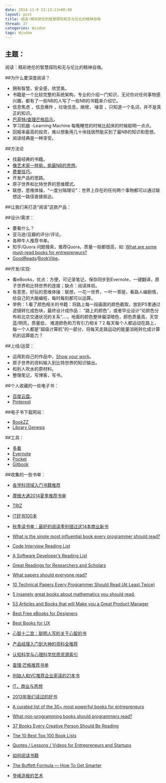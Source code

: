 ```yaml
---
date: 2014-11-9 22:13:13+00:00
layout: post
title: 阅读:精彩绝伦的智慧探险和无与伦比的精神自嗨
thread: 37
categories: Wisdom
tags: Wisdom
---
```


## 主题：
阅读：精彩绝伦的智慧探险和无与伦比的精神自嗨。


##为什么要深度阅读？
- 拥有智慧，安全感，欣赏美。
- 书籍是一个比较完整的系统架构，专业的介绍一门知识，无论你对任何事物感兴趣，都有了一些NB的人写了一些NB的书籍来介绍它。
- 信息焦虑 ，信息爆炸 ，垃圾信息，熵增， 噪音 ，只知道一个名词，并不是真正的知识。
- [巴菲特/查理芒格启示](http://geek4it.com/2014/10/19/%E6%9F%A5%E7%90%86%C2%B7%E8%8A%92%E6%A0%BC%EF%BC%9A%E5%9C%A8%E5%8D%97%E5%8A%A0%E5%B7%9E%E5%A4%A7%E5%AD%A6%E6%AF%95%E4%B8%9A%E5%85%B8%E7%A4%BC%E4%B8%8A%E7%9A%84%E6%BC%94%E8%AE%B2.html)。
- 学习机器 -Learning Machine  每晚睡觉的时候比起床的时候聪明一点点。
- 回报率最高的投资，难以想象用几十块钱居然能买到了最NB的知识和思想。
- 阅读经典是一种享受。

##方法论
- 找最经典的书籍。
- [像艺术家一样偷，偷最NB的思想](http://bit.ly/1f9432T)。
- [费曼技巧](http://bit.ly/1wSfdWj)。
- 开发产品的思路。
- 原子世界和比特世界的思维模式。
- 联想，思维体操，“一度分隔理论”：世界上存在的任何两个事物都可以通过联想这一路径直接抵达。

##让我们来打造“阅读”这款产品：

##设计/需求：
- 要看什么？
- 亚马逊/豆瓣的评分/评论。
- 各种牛人推荐书单。
- 知乎/Quora 问题搜索，推荐Quora，质量一般都很高，如: [What are some must-read books for entrepreneurs?](http://www.quora.com/What-are-some-must-read-books-for-entrepreneurs)
- [GoodReads](https://www.goodreads.com/)/[BookVibe](http://www.bookvibe.com/people/chunjianye)。

##开发/实现:
- 看eBooks，优点：方便，可记录笔记，保存同步到Evernote，一键翻译，原子世界和比特世界的连接；缺点：阅读体验。
- 有意思，好玩的思维体操：联想，一花一世界，一叶一菩提，看路人编剧情，给自己的大脑编程，每时每刻都可以运算。
- 举例：1.看了颜色相关的书籍：将路上每一段画面的颜色截取，放到PS里通过滤镜转化成色块，最终设计成作品： “路上的颜色”，或者毕业设计“论颜色分布和北京交通状况的关系”….，地面的颜色整体偏深暗色，颜色质量高，天空蓝/明亮，质量低， 难道颜色和万有引力相关？2.每天每个人都运动在路上，每一个人都是“超级计算机”的一部分，将每天走路运动的能量消耗转化成计算机的运算能力？

##上线/运营：
- 运用到自己的作品中，[Show your work](http://austinkleon.com/show-your-work/)。
- 原子世界的资料输入到比特世界的知识输出。
- 和别人吹水的原材料。
- 整理笔记，写博客，写书。

##个人收藏的一些电子书：
- [百度云盘](http://pan.baidu.com/s/1sjBGLxr)。
- [Pinterest](http://bit.ly/1DKMxNC)

##电子书下载网站：
- [BookZZ](http://bookzz.org/)
- [Library Genesis](http://gen.lib.rus.ec/)

##工具：
- [多看](http://bit.ly/1o5635E)
- [Evernote](https://evernote.com)
- [Pocket](http://bit.ly/1qWQxEd)
- [Gitbook](http://bit.ly/X59Til)

##收集的一些书单：
- [各学科领域入门书籍推荐](http://bit.ly/1s4SZcA)
- [摩根大通2014夏季推荐书单](http://bit.ly/1rNeVIk)
- [TRIZ](http://www.opensourcetriz.com/)
- [IT好书100本](http://bit.ly/1tvwja1)
- [秋季读书单｜最好的阅读季别错过这14本商业新书](http://bit.ly/1DKLE7y)
- [What is the single most influential book every programmer should read?](http://stackoverflow.com/questions/1711/what-is-the-single-most-influential-book-every-programmer-should-read)
- [Code Interview Reading List ](http://codingforinterviews.com/books)
- [A Software Developer’s Reading List](http://stevewedig.com/2014/02/03/software-developers-reading-list/)
- [Great Readings for Researchers and Scholars](http://bit.ly/1wpTX8S)
- [What papers should everyone read? ](http://bit.ly/1zq51Ff)
- [10 Technical Papers Every Programmer Should Read (At Least Twice)](http://blog.fogus.me/2011/09/08/10-technical-papers-every-programmer-should-read-at-least-twice/)
- [5 insanely great books about mathematics you should read.](http://bit.ly/1tvuUQX)
- [53 Articles and Books that will Make you a Great Product Manager](https://medium.com/@noah_weiss/50-articles-and-books-that-will-make-you-a-great-product-manager-aad5babee2f7)
- [Best Free eBooks for Designers](http://getprismatic.com/story/1405402202956)
- [Best Books for UX](http://commadot.com/books-for-ux/)
- [心智十二宫：聪明人写的关于心智的书 ](http://bit.ly/1Gajsix)
- [产品经理入门到大神的资料全推荐](http://zaodula.com/archives/10641.html)
- [认知科学与心理科学优质资源索引](http://www.yangzhiping.com/info/resources.html)
- [查理·芒格推荐书单](http://xueqiu.com/1830611415/23012486)
- [创始人和VC推荐企业家读的21本书](http://bit.ly/1zW81bd)
- [IT、商业与思想](http://book.douban.com/doulist/1511709/)
- [2013年我们读过的好书](http://blog.manong.io/the-best-books-we-read-in-2013/)
- [A curated list of the 30+ most powerful books for entrepreneurs](http://powerbooks.strikingly.com/)
- [What non-programming books should programmers read?](http://stackoverflow.com/questions/38210/what-non-programming-books-should-programmers-read)
- [37 Books Every Creative Person Should Be Reading](http://www.buzzfeed.com/ashleyperez/books-for-the-soul)

- [The 10 Best Top 100 Book Lists](http://bookriot.com/2013/07/10/the-10-best-top-100-book-lists/)
- [Quotes / Lessons / Videos for Entrepreneurs and Startups](http://www.blockshelf.com/)

- [如何阅读书籍](http://zh.lucida.me/blog/on-reading-books/)
- [The Buffett Formula — How To Get Smarter](http://www.farnamstreetblog.com/2013/05/the-buffett-formula-how-to-get-smarter/)
- [登峰造极的艺术](http://book.douban.com/review/4975394/)
